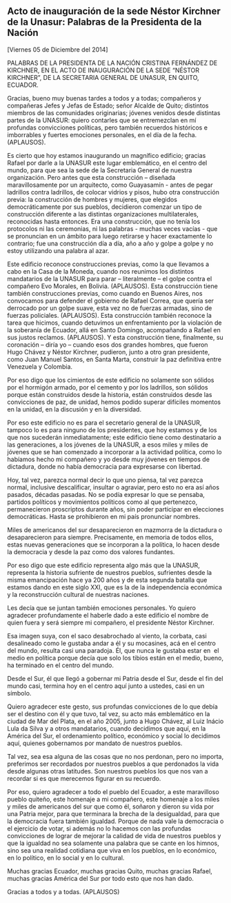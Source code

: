 Acto de inauguración de la sede Néstor Kirchner de la Unasur: Palabras de la Presidenta de la Nación
----------------------------------------------------------------------------------------------------

[Viernes 05 de Diciembre del 2014]

PALABRAS DE LA PRESIDENTA DE LA NACIÓN CRISTINA FERNÁNDEZ DE KIRCHNER,
EN EL ACTO DE INAUGURACIÓN DE LA SEDE “NÉSTOR KIRCHNER”, DE LA
SECRETARIA GENERAL DE UNASUR, EN QUITO, ECUADOR.

Gracias, bueno muy buenas tardes a todos y a todas; compañeros y
compañeras Jefes y Jefas de Estado; señor Alcalde de Quito; distintos
miembros de las comunidades originarias; jóvenes venidos desde distintas
partes de la UNASUR: quiero contarles que se entremezclan en mí
profundas convicciones políticas, pero también recuerdos históricos e
imborrables y fuertes emociones personales, en el día de la fecha.
(APLAUSOS).

Es cierto que hoy estamos inaugurando un magnífico edificio; gracias
Rafael por darle a la UNASUR este lugar emblemático, en el centro del
mundo, para que sea la sede de la Secretaria General de nuestra
organización. Pero antes que esta construcción – diseñada
maravillosamente por un arquitecto, como Guayasamín - antes de pegar
ladrillos contra ladrillos, de colocar vidrios y pisos, hubo otra
construcción previa: la construcción de hombres y mujeres, que elegidos
democráticamente por sus pueblos, decidieron comenzar un tipo de
construcción diferente a las distintas organizaciones multilaterales,
reconocidas hasta entonces. Era una construcción, que no tenía los
protocolos ni las ceremonias, ni las palabras - muchas veces vacías -
que se pronuncian en un ámbito para luego retirarse y hacer exactamente
lo contrario; fue una construcción día a día, año a año y golpe a golpe
y no estoy utilizando una palabra al azar.

Este edificio reconoce construcciones previas, como la que llevamos a
cabo en la Casa de la Moneda, cuando nos reunimos los distintos
mandatarios de la UNASUR para parar – literalmente – el golpe contra el
compañero Evo Morales, en Bolivia. (APLAUSOS). Esta construcción tiene
también construcciones previas, como cuando en Buenos Aires, nos
convocamos para defender el gobierno de Rafael Correa, que quería ser
derrocado por un golpe suave, esta vez no de fuerzas armadas, sino de
fuerzas policiales. (APLAUSOS). Esta construcción también reconoce la
tarea que hicimos, cuando detuvimos un enfrentamiento por la violación
de la soberanía de Ecuador, allá en Santo Domingo, acompañando a Rafael
en sus justos reclamos. (APLAUSOS). Y esta construcción tiene,
finalmente, su coronación – diría yo – cuando esos dos grandes hombres,
que fueron Hugo Chávez y Néstor Kirchner, pudieron, junto a otro gran
presidente, como Juan Manuel Santos, en Santa Marta, construir la paz
definitiva entre Venezuela y Colombia.

Por eso digo que los cimientos de este edificio no solamente son sólidos
por el hormigón armado, por el cemento y por los ladrillos, son sólidos
porque están construidos desde la historia, están construidos desde las
convicciones de paz, de unidad, hemos podido superar difíciles momentos
en la unidad, en la discusión y en la diversidad.

Por eso este edificio no es para el secretario general de la UNASUR,
tampoco lo es para ninguno de los presidentes, que hoy estamos y de los
que nos sucederán inmediatamente; este edificio tiene como destinatario
a las generaciones, a los jóvenes de la UNASUR, a esos miles y miles de
jóvenes que se han comenzado a incorporar a la actividad política, como
lo habíamos hecho mi compañero y yo desde muy jóvenes en tiempos de
dictadura, donde no había democracia para expresarse con libertad.

Hoy, tal vez, parezca normal decir lo que uno piensa, tal vez parezca
normal, inclusive descalificar, insultar o agraviar, pero esto no era
así años pasados, décadas pasadas. No se podía expresar lo que se
pensaba, partidos políticos y movimientos políticos como al que
pertenezco, permanecieron proscriptos durante años, sin poder participar
en elecciones democráticas. Hasta se prohibieron en mi país pronunciar
nombres.

Miles de americanos del sur desaparecieron en mazmorra de la dictadura o
desaparecieron para siempre. Precisamente, en memoria de todos ellos,
estas nuevas generaciones que se incorporan a la política, lo hacen
desde la democracia y desde la paz como dos valores fundantes.

Por eso digo que este edificio representa algo más que la UNASUR,
representa la historia sufriente de nuestros pueblos, sufrientes desde
la misma emancipación hace ya 200 años y de esta segunda batalla que
estamos dando en este siglo XXI, que es la de la independencia económica
y la reconstrucción cultural de nuestras naciones.

Les decía que se juntan también emociones personales. Yo quiero
agradecer profundamente el haberle dado a este edificio el nombre de
quien fuera y será siempre mi compañero, el presidente Néstor Kirchner.

Esa imagen suya, con el saco desabrochado al viento, la corbata, casi
desalineado como le gustaba andar a él y su mocasines, acá en el centro
del mundo, resulta casi una paradoja. Él, que nunca le gustaba estar en 
el medio en política porque decía que solo los tibios están en el medio,
bueno, ha terminado en el centro del mundo.

Desde el Sur, él que llegó a gobernar mi Patria desde el Sur, desde el
fin del mundo casi, termina hoy en el centro aquí junto a ustedes, casi
en un símbolo.

Quiero agradecer este gesto, sus profundas convicciones de lo que debía
ser el destino con él y que tuvo, tal vez, su acto más emblemático en la
ciudad de Mar del Plata, en el año 2005, junto a Hugo Chávez, al Luiz
Inácio Lula da Silva y a otros mandatarios, cuando decidimos que aquí,
en la América del Sur, el ordenamiento político, económico y social lo
decidimos aquí, quienes gobernamos por mandato de nuestros pueblos.

Tal vez, sea esa alguna de las cosas que no nos perdonan, pero no
importa, preferimos ser recordados por nuestros pueblos a que perdonados
la vida desde algunas otras latitudes. Son nuestros pueblos los que nos
van a recordar si es que merecemos figurar en su recuerdo.

Por eso, quiero agradecer a todo el pueblo del Ecuador, a este
maravilloso pueblo quiteño, este homenaje a mi compañero, este homenaje
a los miles y miles de americanos del sur que como él, soñaron y dieron
su vida por una Patria mejor, para que terminara la brecha de la
desigualdad, para que la democracia fuera también igualdad. Porque de
nada vale la democracia o el ejercicio de votar, si además no lo hacemos
con las profundas convicciones de lograr de mejorar la calidad de vida
de nuestros pueblos y que la igualdad no sea solamente una palabra que
se cante en los himnos, sino sea una realidad cotidiana que viva en los
pueblos, en lo económico, en lo político, en lo social y en lo cultural.

Muchas gracias Ecuador, muchas gracias Quito, muchas gracias Rafael,
muchas gracias América del Sur por todo esto que nos han dado.

Gracias a todos y a todas. (APLAUSOS)  
